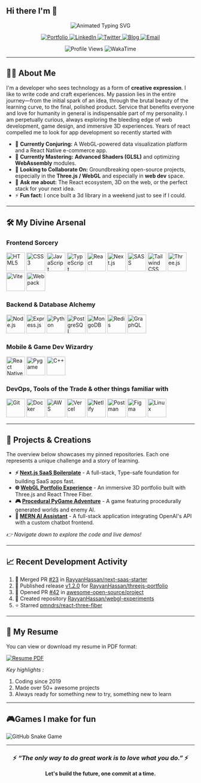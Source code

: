 ## Hi there I'm 👋

<!--   I'm Rayyan, a full-stack web-developer  -->

<div align="center">
  <img src="https://readme-typing-svg.demolab.com?font=Fira+Code&weight=900&size=35&duration=4000&pause=1000&color=22F77D&center=true&vCenter=true&width=600&height=70&lines=Rayyan+Hassan;Full-Stack+Developer;Open+Source+Enthusiast;Coding+Is+My+Playground" alt="Animated Typing SVG" />
</div>

<p align="center">
  <a href="https://rayyanhassan.vercel.app">
    <img src="https://img.shields.io/badge/Portfolio-FF7135?style=for-the-badge&logo=Firefox-Browser&logoColor=white" alt="Portfolio">
  </a>
  <a href="https://www.linkedin.com/in/rayyanhassan/">
    <img src="https://img.shields.io/badge/LinkedIn-0077B5?style=for-the-badge&logo=linkedin&logoColor=white" alt="LinkedIn">
  </a>
  <a href="https://twitter.com/rayyanhassan">
    <img src="https://img.shields.io/badge/Twitter-1DA1F2?style=for-the-badge&logo=twitter&logoColor=white" alt="Twitter">
  </a>
  <a href="https://blog.rayyanhassan.vercel.app">
    <img src="https://img.shields.io/badge/Technical_Blog-FF5722?style=for-the-badge&logo=medium&logoColor=white" alt="Blog">
  </a>
  <a href="mailto:hassanrayyan758@example.com">
    <img src="https://img.shields.io/badge/Email-D14836?style=for-the-badge&logo=gmail&logoColor=white" alt="Email">
  </a>
</p>

<p align="center">
  <img src="https://komarev.com/ghpvc/?username=RayyanHassan&label=Profile%20Views&color=0e75b6&style=flat" alt="Profile Views" />
  <img src="https://wakatime.com/badge/user/your-wakatime-id.svg?style=flat" alt="WakaTime" />
</p>

---

## 🧙‍♂️ About Me

I'm a developer who sees technology as a form of **creative expression**. I like to write code and craft experiences. My passion lies in the entire journey—from the initial spark of an idea, through the brutal beauty of the learning curve, to the final, polished product. Service that benefits everyone and love for humanity in general is indispensable part of my personality. I am perpetually curious, always exploring the bleeding edge of web development, game design, and immersive 3D experiences. Years of react compelled me to look for app development so recently started with 

- 🔭 **Currently Conjuring:** A WebGL-powered data visualization platform and a React Native e-commerce app.
- 🌱 **Currently Mastering:** **Advanced Shaders (GLSL)** and optimizing **WebAssembly** modules.
- 👯 **Looking to Collaborate On:** Groundbreaking open-source projects, especially in the **Three.js / WebGL** and especially in **web dev** space.
- 💬 **Ask me about:** The React ecosystem, 3D on the web, or the perfect stack for your next idea.
- ⚡ **Fun fact:** I once built a 3d library in a weekend just to see if I could.

---

## 🛠️ My Divine Arsenal

### **Frontend Sorcery**
<p align="left">
  <a href="https://developer.mozilla.org/en-US/docs/Web/HTML" target="_blank" rel="noreferrer"><img src="https://skillicons.dev/icons?i=html" height="50" alt="HTML5" title="HTML5" /></a>
  <a href="https://developer.mozilla.org/en-US/docs/Web/CSS" target="_blank" rel="noreferrer"><img src="https://skillicons.dev/icons?i=css" height="50" alt="CSS3" title="CSS3" /></a>
  <a href="https://developer.mozilla.org/en-US/docs/Web/JavaScript" target="_blank" rel="noreferrer"><img src="https://skillicons.dev/icons?i=js" height="50" alt="JavaScript" title="JavaScript" /></a>
  <a href="https://www.typescriptlang.org/" target="_blank" rel="noreferrer"><img src="https://skillicons.dev/icons?i=ts" height="50" alt="TypeScript" title="TypeScript" /></a>
  <a href="https://reactjs.org/" target="_blank" rel="noreferrer"><img src="https://skillicons.dev/icons?i=react" height="50" alt="React" title="React" /></a>
  <a href="https://nextjs.org/" target="_blank" rel="noreferrer"><img src="https://skillicons.dev/icons?i=nextjs" height="50" alt="Next.js" title="Next.js" /></a>
  <a href="https://sass-lang.com/" target="_blank" rel="noreferrer"><img src="https://skillicons.dev/icons?i=sass" height="50" alt="SASS" title="SASS" /></a>
  <a href="https://tailwindcss.com/" target="_blank" rel="noreferrer"><img src="https://skillicons.dev/icons?i=tailwind" height="50" alt="Tailwind CSS" title="Tailwind CSS" /></a>
  <a href="https://threejs.org/" target="_blank" rel="noreferrer"><img src="https://skillicons.dev/icons?i=threejs" height="50" alt="Three.js" title="Three.js" /></a>
  <a href="https://vitejs.dev/" target="_blank" rel="noreferrer"><img src="https://skillicons.dev/icons?i=vite" height="50" alt="Vite" title="Vite" /></a>
  <a href="https://webpack.js.org/" target="_blank" rel="noreferrer"><img src="https://skillicons.dev/icons?i=webpack" height="50" alt="Webpack" title="Webpack" /></a>
</p>

### **Backend & Database Alchemy**
<p align="left">
  <a href="https://nodejs.org" target="_blank" rel="noreferrer"><img src="https://skillicons.dev/icons?i=nodejs" height="50" alt="Node.js" title="Node.js" /></a>
  <a href="https://expressjs.com" target="_blank" rel="noreferrer"><img src="https://skillicons.dev/icons?i=express" height="50" alt="Express.js" title="Express.js" /></a>
  <a href="https://www.python.org" target="_blank" rel="noreferrer"><img src="https://skillicons.dev/icons?i=python" height="50" alt="Python" title="Python" /></a>
  <a href="https://www.postgresql.org" target="_blank" rel="noreferrer"><img src="https://skillicons.dev/icons?i=postgresql" height="50" alt="PostgreSQL" title="PostgreSQL" /></a>
  <a href="https://www.mongodb.com/" target="_blank" rel="noreferrer"><img src="https://skillicons.dev/icons?i=mongodb" height="50" alt="MongoDB" title="MongoDB" /></a>
  <a href="https://redis.io" target="_blank" rel="noreferrer"><img src="https://skillicons.dev/icons?i=redis" height="50" alt="Redis" title="Redis" /></a>
  <a href="https://graphql.org" target="_blank" rel="noreferrer"><img src="https://skillicons.dev/icons?i=graphql" height="50" alt="GraphQL" title="GraphQL" /></a>
</p>

### **Mobile & Game Dev Wizardry**
<p align="left">
  <a href="https://reactnative.dev/" target="_blank" rel="noreferrer"><img src="https://skillicons.dev/icons?i=react" height="50" alt="React Native" title="React Native" /></a>
  <a href="https://www.pygame.org/" target="_blank" rel="noreferrer"><img src="https://github.com/devicons/devicon/blob/master/icons/pygame/pygame-original.svg" height="50" alt="Pygame" title="Pygame" /></a>
  <a href="https://isocpp.org/" target="_blank" rel="noreferrer"><img src="https://skillicons.dev/icons?i=cpp" height="50" alt="C++" title="C++" /></a>
</p>

### **DevOps, Tools of the Trade & other things familiar with**
<p align="left">
  <a href="https://git-scm.com/" target="_blank" rel="noreferrer"><img src="https://skillicons.dev/icons?i=git" height="50" alt="Git" title="Git" /></a>
  <a href="https://www.docker.com/" target="_blank" rel="noreferrer"><img src="https://skillicons.dev/icons?i=docker" height="50" alt="Docker" title="Docker" /></a>
  <a href="https://aws.amazon.com" target="_blank" rel="noreferrer"><img src="https://skillicons.dev/icons?i=aws" height="50" alt="AWS" title="AWS" /></a>
  <a href="https://vercel.com/" target="_blank" rel="noreferrer"><img src="https://skillicons.dev/icons?i=vercel" height="50" alt="Vercel" title="Vercel" /></a>
  <a href="https://www.netlify.com/" target="_blank" rel="noreferrer"><img src="https://skillicons.dev/icons?i=netlify" height="50" alt="Netlify" title="Netlify" /></a>
  <a href="https://postman.com" target="_blank" rel="noreferrer"><img src="https://skillicons.dev/icons?i=postman" height="50" alt="Postman" title="Postman" /></a>
  <a href="https://www.figma.com/" target="_blank" rel="noreferrer"><img src="https://skillicons.dev/icons?i=figma" height="50" alt="Figma" title="Figma" /></a>
  <a href="https://www.linux.org/" target="_blank" rel="noreferrer"><img src="https://skillicons.dev/icons?i=linux" height="50" alt="Linux" title="Linux" /></a>
</p>

---


## 📌 Projects & Creations

The overview below showcases my pinned repositories. Each one represents a unique challenge and a story of learning.

*   **⚡ [Next.js SaaS Boilerplate](https://github.com/RayyanHassan/next-saas-starter)** - A full-stack, Type-safe foundation for building SaaS apps fast.
*   **🌐 [WebGL Portfolio Experience](https://github.com/RayyanHassan/threejs-portfolio)** - An immersive 3D portfolio built with Three.js and React Three Fiber.
*   **🎮 [Procedural PyGame Adventure](https://github.com/RayyanHassan/pygame-adventure)** - A game featuring procedurally generated worlds and enemy AI.
*   **🤖 [MERN AI Assistant](https://github.com/RayyanHassan/mern-ai-chatbot)** - A full-stack application integrating OpenAI's API with a custom chatbot frontend.

*👉 Navigate down to explore the code and live demos!*

---

## 📈 Recent Development Activity

<!--START_SECTION:activity-->
1. 🎉 Merged PR [#23](https://github.com/RayyanHassan/next-saas-starter/pull/23) in [RayyanHassan/next-saas-starter](https://github.com/RayyanHassan/next-saas-starter)
2. 🚀 Published release [v1.2.0](https://github.com/RayyanHassan/threejs-portfolio/releases/tag/v1.2.0) for [RayyanHassan/threejs-portfolio](https://github.com/RayyanHassan/threejs-portfolio)
3. 💪 Opened PR [#42](https://github.com/awesome-open-source/project/pull/42) in [awesome-open-source/project](https://github.com/awesome-open-source/project)
4. 🎨 Created repository [RayyanHassan/webgl-experiments](https://github.com/RayyanHassan/webgl-experiments)
5. ⭐ Starred [pmndrs/react-three-fiber](https://github.com/pmndrs/react-three-fiber)
<!--END_SECTION:activity-->

---

## 📄 My Resume

You can view or download my resume in PDF format:

[![Resume PDF](https://img.shields.io/badge/Download_Resume-FF6B6B?style=for-the-badge&logo=adobeacrobatreader&logoColor=white)](https://github.com/RayyanHassan/RayyanHassan/raw/main/assets/Rayyan_Hassan_Resume.pdf)

*Key highlights :*
1. Coding since 2019
2. Made over 50+ awesome projects
3. Always ready for something new to try, something new to learn

---

## 🎮Games I make for fun

![GitHub Snake Game](https://github.com/RayyanHassan/RayyanHassan/blob/output/github-contribution-grid-snake.svg)

---

<div align="center">

### ⚡️ <i>“The only way to do great work is to love what you do.”</i> ⚡️

**Let's build the future, one commit at a time.**

</div>
